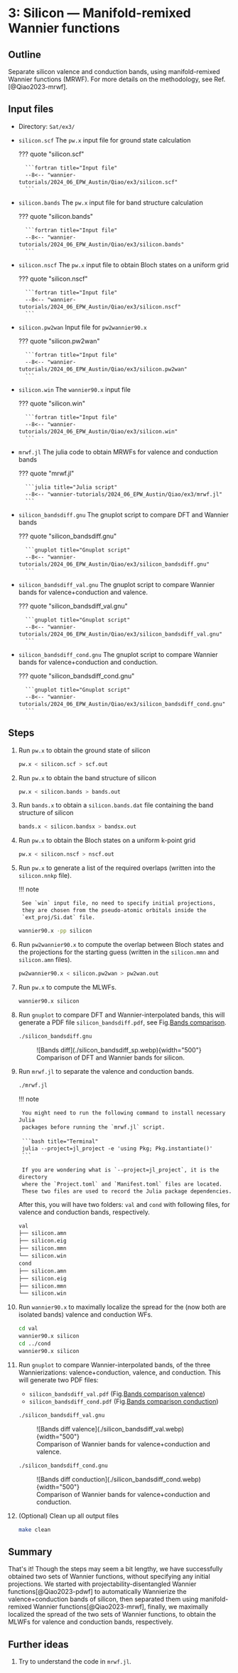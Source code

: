 # 3: Silicon — Manifold-remixed Wannier functions

## Outline

Separate silicon valence and conduction bands, using manifold-remixed Wannier
functions (MRWF). For more details on the methodology, see Ref.[@Qiao2023-mrwf].

## Input files

- Directory: `Sat/ex3/`

- `silicon.scf` The `pw.x` input file for ground state calculation

    ??? quote "silicon.scf"

        ```fortran title="Input file"
        --8<-- "wannier-tutorials/2024_06_EPW_Austin/Qiao/ex3/silicon.scf"
        ```

- `silicon.bands` The `pw.x` input file for band structure calculation

    ??? quote "silicon.bands"

        ```fortran title="Input file"
        --8<-- "wannier-tutorials/2024_06_EPW_Austin/Qiao/ex3/silicon.bands"
        ```

- `silicon.nscf` The `pw.x` input file to obtain Bloch states on a uniform grid

    ??? quote "silicon.nscf"

        ```fortran title="Input file"
        --8<-- "wannier-tutorials/2024_06_EPW_Austin/Qiao/ex3/silicon.nscf"
        ```

- `silicon.pw2wan` Input file for `pw2wannier90.x`

    ??? quote "silicon.pw2wan"

        ```fortran title="Input file"
        --8<-- "wannier-tutorials/2024_06_EPW_Austin/Qiao/ex3/silicon.pw2wan"
        ```

- `silicon.win` The `wannier90.x` input file

    ??? quote "silicon.win"

        ```fortran title="Input file"
        --8<-- "wannier-tutorials/2024_06_EPW_Austin/Qiao/ex3/silicon.win"
        ```

- `mrwf.jl` The julia code to obtain MRWFs for valence and conduction bands

    ??? quote "mrwf.jl"

        ```julia title="Julia script"
        --8<-- "wannier-tutorials/2024_06_EPW_Austin/Qiao/ex3/mrwf.jl"
        ```

- `silicon_bandsdiff.gnu` The gnuplot script to compare DFT and Wannier bands

    ??? quote "silicon_bandsdiff.gnu"

        ```gnuplot title="Gnuplot script"
        --8<-- "wannier-tutorials/2024_06_EPW_Austin/Qiao/ex3/silicon_bandsdiff.gnu"
        ```

- `silicon_bandsdiff_val.gnu` The gnuplot script to compare Wannier bands for
    valence+conduction and valence.

    ??? quote "silicon_bandsdiff_val.gnu"

        ```gnuplot title="Gnuplot script"
        --8<-- "wannier-tutorials/2024_06_EPW_Austin/Qiao/ex3/silicon_bandsdiff_val.gnu"
        ```

- `silicon_bandsdiff_cond.gnu` The gnuplot script to compare Wannier bands for
    valence+conduction and conduction.

    ??? quote "silicon_bandsdiff_cond.gnu"

        ```gnuplot title="Gnuplot script"
        --8<-- "wannier-tutorials/2024_06_EPW_Austin/Qiao/ex3/silicon_bandsdiff_cond.gnu"
        ```

## Steps

1. Run `pw.x` to obtain the ground state of silicon

    ```bash title="Terminal"
    pw.x < silicon.scf > scf.out
    ```

2. Run `pw.x` to obtain the band structure of silicon

    ```bash title="Terminal"
    pw.x < silicon.bands > bands.out
    ```

3. Run `bands.x` to obtain a `silicon.bands.dat` file containing the band
    structure of silicon

    ```bash title="Terminal"
    bands.x < silicon.bandsx > bandsx.out
    ```

4. Run `pw.x` to obtain the Bloch states on a uniform k-point grid

    ```bash title="Terminal"
    pw.x < silicon.nscf > nscf.out
    ```

5. Run `pw.x` to generate a list of the required overlaps (written into the
    `silicon.nnkp` file).

    !!! note

        See `win` input file, no need to specify initial projections,
        they are chosen from the pseudo-atomic orbitals inside the
        `ext_proj/Si.dat` file.

    ```bash title="Terminal"
    wannier90.x -pp silicon
    ```

6. Run `pw2wannier90.x` to compute the overlap between Bloch states and
    the projections for the starting guess (written in the `silicon.mmn`
    and `silicon.amn` files).

    ```bash title="Terminal"
    pw2wannier90.x < silicon.pw2wan > pw2wan.out
    ```

7. Run `pw.x` to compute the MLWFs.

    ```bash title="Terminal"
    wannier90.x silicon
    ```

8. Run `gnuplot` to compare DFT and Wannier-interpolated bands, this
    will generate a PDF file `silicon_bandsdiff.pdf`, see
    Fig.[Bands comparison](#fig:silicon_bandsdiff).

    ```bash title="Terminal"
    ./silicon_bandsdiff.gnu
    ```

    <figure markdown="span" id="fig:silicon_bandsdiff">
    ![Bands diff](./silicon_bandsdiff_sp.webp){width="500"}
    <figcaption markdown="span">Comparison of DFT and Wannier bands for silicon.
    </figcaption>
    </figure>

9. Run `mrwf.jl` to separate the valence and conduction bands.

    ```bash title="Terminal"
    ./mrwf.jl
    ```

    !!! note

        You might need to run the following command to install necessary Julia
        packages before running the `mrwf.jl` script.

        ```bash title="Terminal"
        julia --project=jl_project -e 'using Pkg; Pkg.instantiate()'
        ```

        If you are wondering what is `--project=jl_project`, it is the directory
        where the `Project.toml` and `Manifest.toml` files are located.
        These two files are used to record the Julia package dependencies.

    After this, you will have two folders: `val` and `cond` with following
    files, for valence and conduction bands, respectively.

    ```bash title="Terminal Output"
    val
    ├── silicon.amn
    ├── silicon.eig
    ├── silicon.mmn
    └── silicon.win
    cond
    ├── silicon.amn
    ├── silicon.eig
    ├── silicon.mmn
    └── silicon.win
    ```

10. Run `wannier90.x` to maximally localize the spread for the
    (now both are isolated bands) valence and conduction WFs.

    ```bash title="Terminal"
    cd val
    wannier90.x silicon
    cd ../cond
    wannier90.x silicon
    ```

11. Run `gnuplot` to compare Wannier-interpolated bands, of the three
    Wannierizations: valence+conduction, valence, and conduction.
    This will generate two PDF files:

    - `silicon_bandsdiff_val.pdf`
        (Fig.[Bands comparison valence](#fig:silicon_bandsdiff_val))
    - `silicon_bandsdiff_cond.pdf`
        (Fig.[Bands comparison conduction](#fig:silicon_bandsdiff_cond))

    ```bash title="Terminal"
    ./silicon_bandsdiff_val.gnu
    ```

    <figure markdown="span" id="fig:silicon_bandsdiff_val">
    ![Bands diff valence](./silicon_bandsdiff_val.webp){width="500"}
    <figcaption markdown="span">Comparison of Wannier bands for
    valence+conduction and valence.
    </figcaption>
    </figure>

    ```bash title="Terminal"
    ./silicon_bandsdiff_cond.gnu
    ```

    <figure markdown="span" id="fig:silicon_bandsdiff_cond">
    ![Bands diff conduction](./silicon_bandsdiff_cond.webp){width="500"}
    <figcaption markdown="span">Comparison of Wannier bands for
    valence+conduction and conduction.
    </figcaption>
    </figure>

12. (Optional) Clean up all output files

    ```bash title="Terminal"
    make clean
    ```

## Summary

That's it! Though the steps may seem a bit lengthy, we have successfully
obtained two sets of Wannier functions, without specifying any initial projections.
We started with projectability-disentangled Wannier functions[@Qiao2023-pdwf]
to automatically Wannierize the valence+conduction bands of silicon, then
separated them using manifold-remixed Wannier functions[@Qiao2023-mrwf],
finally, we maximally localized the spread of the two sets of Wannier functions,
to obtain the MLWFs for valence and conduction bands, respectively.

## Further ideas

1. Try to understand the code in `mrwf.jl`.
